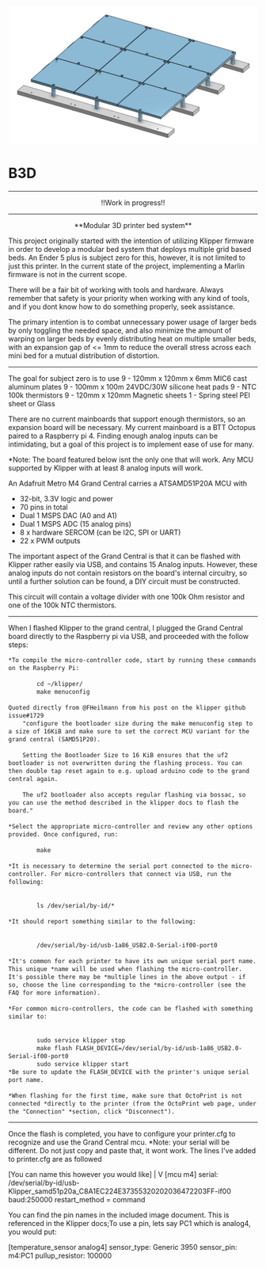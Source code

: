 ![image](https://github.com/DougAccatino/B3D/blob/main/Images/Cad_Modelv2.png?raw=true)
# B3D
***
<p align="center">!!Work in progress!!</p>

***
 <p align="center">**Modular 3D printer bed system**</p>

 This project originally started with the intention of utilizing Klipper firmware
 in order to develop a modular bed system that deploys multiple grid based beds. An
 Ender 5 plus is subject zero for this, however, it is not limited to just this printer. In the current state of the project, implementing a Marlin firmware is not in the current scope.

 There will be a fair bit of working with tools and hardware. Always remember that safety is your priority when working with any kind of tools, and if you dont know how to do something properly, seek assistance. 

 The primary intention is to combat unnecessary power usage of larger beds by only toggling the needed space, and also minimize the amount of warping on larger beds
 by evenly distributing heat on multiple smaller beds, with an expansion gap of <= 1mm to reduce the overall stress across each mini bed for a mutual distribution of distortion.

***

 The goal for subject zero is to use 
 9 - 120mm x 120mm x 6mm MIC6 cast aluminum plates
 9 - 100mm x 100m 24VDC/30W silicone heat pads
 9 - NTC 100k thermistors
 9 - 120mm x 120mm Magnetic sheets
 1 - Spring steel PEI sheet or Glass

 There are no current mainboards that support enough thermistors, so an expansion board will be necessary. My current mainboard is a BTT Octopus paired to a Raspberry pi 4. Finding enough analog inputs can be intimidating, but a goal of this project is to implement ease of use for many. 

 *Note: The board featured below isnt the only one that will work. Any MCU supported by Klipper with at least 8 analog inputs will work. 

 An Adafruit Metro M4 Grand Central carries a ATSAMD51P20A MCU with 
 - 32-bit, 3.3V logic and power
 - 70 pins in total
 - Dual 1 MSPS DAC (A0 and A1)
 - Dual 1 MSPS ADC (15 analog pins)
 - 8 x hardware SERCOM (can be I2C, SPI or UART)
 - 22 x PWM outputs

 The important aspect of the Grand Central is that it can be flashed with Klipper rather easily via USB, and contains 15 Analog inputs. However, these analog inputs do not contain resistors on the board's internal circuitry, so until a further solution can be found, a DIY circuit must be constructed. 
 
 This circuit will contain a voltage divider with one 100k Ohm resistor and one of the 100k NTC thermistors. 

***

When I flashed Klipper to the grand central, I plugged the Grand Central board directly to the Raspberry pi via USB, and proceeded with the follow steps:

    *To compile the micro-controller code, start by running these commands on the Raspberry Pi:

            cd ~/klipper/
            make menuconfig

    Quoted directly from @FHeilmann from his post on the klipper github issue#1729
        "configure the bootloader size during the make menuconfig step to a size of 16KiB and make sure to set the correct MCU variant for the grand central (SAMD51P20).

        Setting the Bootloader Size to 16 KiB ensures that the uf2 bootloader is not overwritten during the flashing process. You can then double tap reset again to e.g. upload arduino code to the grand central again.

        The uf2 bootloader also accepts regular flashing via bossac, so you can use the method described in the klipper docs to flash the board."

    *Select the appropriate micro-controller and review any other options provided. Once configured, run:

            make

    *It is necessary to determine the serial port connected to the micro-controller. For micro-controllers that connect via USB, run the following:


            ls /dev/serial/by-id/*

    *It should report something similar to the following:


            /dev/serial/by-id/usb-1a86_USB2.0-Serial-if00-port0

    *It's common for each printer to have its own unique serial port name. This unique *name will be used when flashing the micro-controller. It's possible there may be *multiple lines in the above output - if so, choose the line corresponding to the *micro-controller (see the FAQ for more information).

    *For common micro-controllers, the code can be flashed with something similar to:


            sudo service klipper stop
            make flash FLASH_DEVICE=/dev/serial/by-id/usb-1a86_USB2.0-Serial-if00-port0
            sudo service klipper start
    *Be sure to update the FLASH_DEVICE with the printer's unique serial port name.

    *When flashing for the first time, make sure that OctoPrint is not connected *directly to the printer (from the OctoPrint web page, under the "Connection" *section, click "Disconnect").

***

Once the flash is completed, you have to configure your printer.cfg to recognize and use the Grand Central mcu. *Note: your serial will be different. Do not just copy and paste that, it wont work. The lines I've added to printer.cfg are as followed

  [You can name this however you would like]
      |
      V
[mcu m4]
serial: /dev/serial/by-id/usb-Klipper_samd51p20a_C8A1EC224E37355320202036472203FF-if00
baud:250000
restart_method = command

You can find the pin names in the included image document. This is referenced in the Klipper docs;To use a pin, lets say PC1 which is analog4, you would put:

[temperature_sensor analog4]
sensor_type: Generic 3950
sensor_pin: m4:PC1
pullup_resistor: 100000







